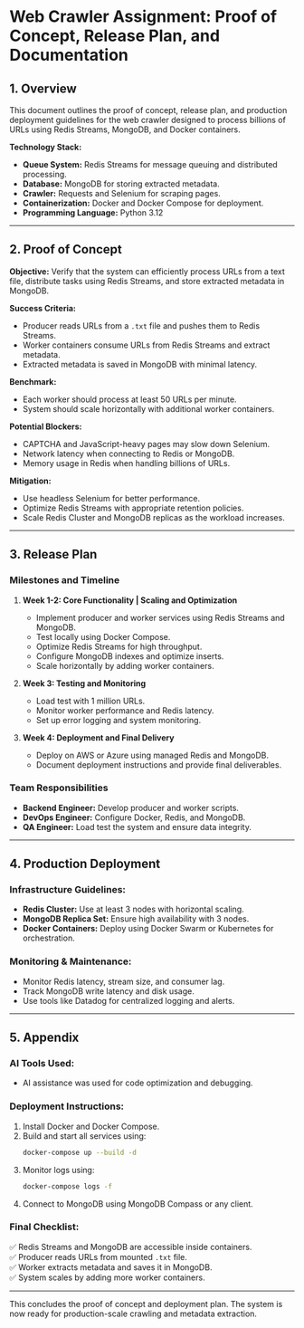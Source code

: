 # Web Crawler Assignment: Proof of Concept, Release Plan, and Documentation

## 1. Overview
This document outlines the proof of concept, release plan, and production deployment guidelines for the web crawler designed to process billions of URLs using Redis Streams, MongoDB, and Docker containers.

**Technology Stack:**
- **Queue System:** Redis Streams for message queuing and distributed processing.
- **Database:** MongoDB for storing extracted metadata.
- **Crawler:** Requests and Selenium for scraping pages.
- **Containerization:** Docker and Docker Compose for deployment.
- **Programming Language:** Python 3.12

---

## 2. Proof of Concept

**Objective:** Verify that the system can efficiently process URLs from a text file, distribute tasks using Redis Streams, and store extracted metadata in MongoDB.

**Success Criteria:**
- Producer reads URLs from a `.txt` file and pushes them to Redis Streams.
- Worker containers consume URLs from Redis Streams and extract metadata.
- Extracted metadata is saved in MongoDB with minimal latency.

**Benchmark:**
- Each worker should process at least 50 URLs per minute.
- System should scale horizontally with additional worker containers.

**Potential Blockers:**
- CAPTCHA and JavaScript-heavy pages may slow down Selenium.
- Network latency when connecting to Redis or MongoDB.
- Memory usage in Redis when handling billions of URLs.

**Mitigation:**
- Use headless Selenium for better performance.
- Optimize Redis Streams with appropriate retention policies.
- Scale Redis Cluster and MongoDB replicas as the workload increases.

---

## 3. Release Plan

### **Milestones and Timeline**
1. **Week 1-2: Core Functionality | Scaling and Optimization**  
   - Implement producer and worker services using Redis Streams and MongoDB.
   - Test locally using Docker Compose.
   - Optimize Redis Streams for high throughput.
   - Configure MongoDB indexes and optimize inserts.
   - Scale horizontally by adding worker containers.  

2. **Week 3: Testing and Monitoring**  
   - Load test with 1 million URLs.
   - Monitor worker performance and Redis latency.
   - Set up error logging and system monitoring.

3. **Week 4: Deployment and Final Delivery**  
   - Deploy on AWS or Azure using managed Redis and MongoDB.
   - Document deployment instructions and provide final deliverables.

### **Team Responsibilities**
- **Backend Engineer:** Develop producer and worker scripts.
- **DevOps Engineer:** Configure Docker, Redis, and MongoDB.
- **QA Engineer:** Load test the system and ensure data integrity.

---

## 4. Production Deployment

### **Infrastructure Guidelines:**
- **Redis Cluster:** Use at least 3 nodes with horizontal scaling.
- **MongoDB Replica Set:** Ensure high availability with 3 nodes.
- **Docker Containers:** Deploy using Docker Swarm or Kubernetes for orchestration.

### **Monitoring & Maintenance:**
- Monitor Redis latency, stream size, and consumer lag.
- Track MongoDB write latency and disk usage.
- Use tools like Datadog for centralized logging and alerts.

---

## 5. Appendix

### **AI Tools Used:**
- AI assistance was used for code optimization and debugging.

### **Deployment Instructions:**
1. Install Docker and Docker Compose.
2. Build and start all services using:
   ```bash
   docker-compose up --build -d
   ```
3. Monitor logs using:
   ```bash
   docker-compose logs -f
   ```
4. Connect to MongoDB using MongoDB Compass or any client.

### **Final Checklist:**
✅ Redis Streams and MongoDB are accessible inside containers.  
✅ Producer reads URLs from mounted `.txt` file.  
✅ Worker extracts metadata and saves it in MongoDB.  
✅ System scales by adding more worker containers.  

---

This concludes the proof of concept and deployment plan. The system is now ready for production-scale crawling and metadata extraction.

